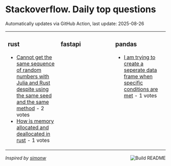 # Stackoverflow. Daily top questions 

Automatically updates via GitHub Action, last update: <!-- date starts -->2025-08-26<!-- date ends -->


<table><tr><td valign="top" width="33%">

### rust
<!-- rust starts -->
* [Cannot get the same sequence of random numbers with Julia and Rust despite using the same seed and the same method](https://stackoverflow.com/questions/79745692/cannot-get-the-same-sequence-of-random-numbers-with-julia-and-rust-despite-usin) - 2 votes
* [How is memory allocated and deallocated in rust](https://stackoverflow.com/questions/79746403/how-is-memory-allocated-and-deallocated-in-rust) - 1 votes
<!-- rust ends -->
</td><td valign="top" width="34%">


### fastapi
<!-- fastapi starts -->

<!-- fastapi ends -->
</td><td valign="top" width="34%">


### pandas
<!-- pandas starts -->
* [I am trying to create a seperate data frame when specific conditions are met](https://stackoverflow.com/questions/79746959/i-am-trying-to-create-a-seperate-data-frame-when-specific-conditions-are-met) - 1 votes
<!-- pandas ends -->
</td></tr></table>

<a href="https://github.com/hp0404/hp0404/actions"><img src="https://github.com/hp0404/hp0404/workflows/Build%20README/badge.svg" align="right" alt="Build README"></a> <p>*Inspired by  [simonw](https://github.com/simonw/simonw)*</p>
